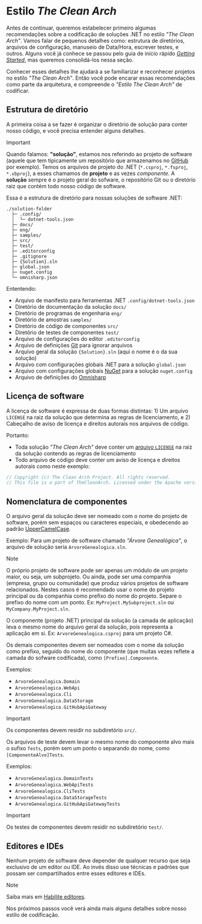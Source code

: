 # Estilo _The Clean Arch_

Antes de continuar, queremos estabelecer primeiro algumas recomendações sobre a codificação de soluções .NET no estilo _"The Clean Arch"_. Vamos falar de pequenos detalhes como: estrutura de diretórios, arquivos de configuração, manuseio de Data/Hora, escrever testes, e outros. Alguns você já conhece se passou pelo guia de início rápido [_Getting Started_](create-solution-structure.md), mas queremos consolidá-los nessa seção.

Conhecer esses detalhes lhe ajudará a se familiarizar e reconhecer projetos no estilo _"The Clean Arch"_. Então você pode encarar essas recomendações como parte da arquitetura, e compreende o _"Estilo The Clean Arch"_ de codificar.

## Estrutura de diretório

A primeira coisa a se fazer é organizar o diretório de solução para conter nosso código, e você precisa entender alguns detalhes.

> [!IMPORTANT]
> Quando falamos: **"solução"**, estamos nos referindo ao projeto de software (aquele que tem tipicamente um repositório que armazenamos no [GitHub](https://github.com) por exemplo). Temos os arquivos de projeto do .NET (`*.csproj`, `*.fsproj`, `*.vbproj`), a esses chamamos de **projeto** e as vezes _componente_. A **solução** sempre é o projeto geral do sofware, o repositório Git ou o diretório raiz que contém todo nosso código de software.

Essa é a estrutura de diretório para nossas soluções de software .NET:
```
./solution-folder
  ├─ .config/
  │  └─ dotnet-tools.json
  ├─ docs/
  ├─ eng/
  ├─ samples/
  ├─ src/
  ├─ test/
  ├─ .editorconfig
  ├─ .gitignore
  ├─ {Solution}.sln
  ├─ global.json
  ├─ nuget.config
  └─ omnisharp.json
```

Ententendo:

* Arquivo de manifesto para ferramentas .NET `.config/dotnet-tools.json`
* Diretório de documentação da solução `docs/`
* Diretório de programas de engenharia `eng/`
* Diretório de amostras `samples/`
* Diretório de código de componentes `src/`
* Diretório de testes de componentes `test/`
* Arquivo de configurações do editor `.editorconfig`
* Arquivo de definições [Git](https://git-scm.com) para ignorar arquivos
* Arquivo geral da solução `{Solution}.sln` (aqui o nome é o da sua solução)
* Arquivo com configurações globais .NET para a solução `global.json`
* Arquivo com configurações globais [NuGet](https://nuget.org) para a solução `nuget.config`
* Arquivo de definições do [Omnisharp][OMNISHARP]

## Licença de software

A licença de software é expressa de duas formas distintas: 1) Um arquivo `LICENSE` na raiz da solução que determina as regras de licenciamento, e 2) Cabeçalho de aviso de licença e direitos autorais nos arquivos de código.

Portanto:

* Toda solução _"The Clean Arch"_ deve conter um [arquivo `LICENSE`][LICENSE] na raiz da solução contendo as regras de licenciamento
* Todo arquivo de código deve conter um aviso de licença e direitos autorais como neste exemplo:
```cs
// Copyright (c) The Clean Arch Project. All rights reserved.
// This file is a part of TheCleanArch. Licensed under the Apache version 2.0: LICENSE file.
```

## Nomenclatura de componentes

O arquivo geral da solução deve ser nomeado com o nome do projeto de software, porém sem espaços ou caracteres especiais, e obedecendo ao padrão [UpperCamelCase][CAMELCASE].

Exemplo: Para um projeto de software chamado _"Árvore Genealógica"_, o arquivo de solução seria `ArvoreGenealogica.sln`.

> [!NOTE]
> O próprio projeto de software pode ser apenas um módulo de um projeto maior, ou seja, um subprojeto.
> Ou ainda, pode ser uma companhia (empresa, grupo ou comunidade) que produz vários projetos de software relacionados.
> Nestes casos é recomendado usar o nome do projeto principal ou da companhia como prefixo do nome do projeto.
> Separe o prefixo do nome com um ponto. Ex: `MyProject.MySubproject.sln` ou `MyCompany.MyProject.sln`.

O componente (projeto .NET) principal da solução (a camada de aplicação) leva o mesmo nome do arquivo geral da solução, pois representa a aplicação em si. Ex: `ArvoreGenealogica.csproj` para um projeto C#.

Os demais componentes devem ser nomeados com o nome da solução como prefixo, seguido do nome do componente (que muitas vezes reflete a camada do sofware codificada), como `[Prefixo].Componente`.

Exemplos:
* `ArvoreGenealogica.Domain`
* `ArvoreGenealogica.WebApi`
* `ArvoreGenealogica.Cli`
* `ArvoreGenealogica.DataStorage`
* `ArvoreGenealogica.GitHubApiGateway`

> [!IMPORTANT]
> Os componentes devem residir no subdiretório `src/`.

Os arquivos de teste devem levar o mesmo nome do componente alvo mais o sufixo `Tests`, porém sem um ponto o separando do nome, como `[ComponenteAlvo]Tests`.

Exemplos:
* `ArvoreGenealogica.DomainTests`
* `ArvoreGenealogica.WebApiTests`
* `ArvoreGenealogica.CliTests`
* `ArvoreGenealogica.DataStorageTests`
* `ArvoreGenealogica.GitHubApiGatewayTests`

> [!IMPORTANT]
> Os testes de componentes devem residir no subdiretório `test/`.

## Editores e IDEs

Nenhum projeto de software deve depender de qualquer recurso que seja exclusivo de um editor ou IDE. Ao invés disso use técnicas e padrões que possam ser compartilhados entre esses editores e IDEs.

> [!NOTE]
> Saiba mais em [Habilite editores](enable-code-editors.md).

Nos próximos passos você verá ainda mais alguns detalhes sobre nosso estilo de codificação.

<!-- links -->
[LICENSE]: https://github.com/Hibex-Solutions/TheCleanArch/blob/main/LICENSE
[CAMELCASE]: https://en.wikipedia.org/wiki/Camel_case
[OMNISHARP]: https://www.omnisharp.net/